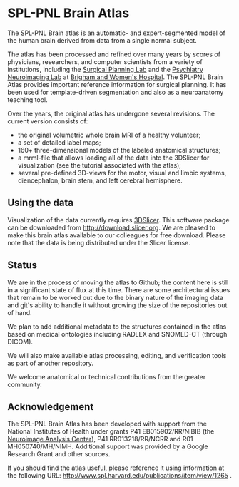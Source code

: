 # SPL-PNL Brain Atlas #

The SPL-PNL Brain atlas is an automatic- and expert-segmented model of the human brain derived from data from a single normal subject.

The atlas has been processed and refined over many years by scores of physicians, researchers, and computer scientists from a variety of institutions, including the [Surgical Planning Lab](http://www.spl.harvard.edu) and the [Psychiatry Neuroimaging Lab](http://pnl.bwh.harvard.edu/) at [Brigham and Women's Hospital](http://brighamandwomens.org). The SPL-PNL Brain Atlas provides important reference information for surgical planning. It has been used for template-driven segmentation and also as a neuroanatomy teaching tool.

Over the years, the original atlas has undergone several revisions. The current version consists of:

 * the original volumetric whole brain MRI of a healthy volunteer;
 * a set of detailed label maps;
 * 160+ three-dimensional models of the labeled anatomical structures;
 * a mrml-file that allows loading all of the data into the 3DSlicer for visualization (see the tutorial associated with the atlas);
 * several pre-defined 3D-views for the motor, visual and limbic systems, diencephalon, brain stem, and left cerebral hemisphere.

## Using the data ##

Visualization of the data currently requires [3DSlicer](http://www.slicer.org/). This software package can be downloaded from http://download.slicer.org. We are pleased to make this brain atlas available to our colleagues for free download. Please note that the data is being distributed under the Slicer license.

## Status ##

We are in the process of moving the atlas to Github;  the content here is still in a significant state of flux at this time.  There are some architectural issues that remain to be worked out due to the binary nature of the imaging data and git's ability to handle it without growing the size of the repositories out of hand.

We plan to add additional metadata to the structures contained in the atlas based on medical ontologies including RADLEX and SNOMED-CT (through DICOM).

We will also make available atlas processing, editing, and verification tools as part of another repository.

We welcome anatomical or technical contributions from the greater community.

## Acknowledgement ##

The SPL-PNL Brain Atlas has been developed with support from the National Institutes of Health under grants P41 EB015902/RR/NIBIB (the [Neuroimage Analysis Center](http://nac.spl.harvard.edu/)), P41 RR013218/RR/NCRR and R01 MH050740/MH/NIMH.  Additional support was provided by a Google Research Grant and other sources.

If you should find the atlas useful, please reference it using information at the following URL:
http://www.spl.harvard.edu/publications/item/view/1265 .

